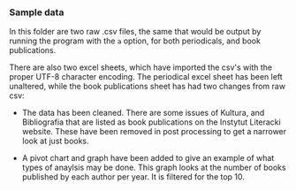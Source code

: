 ### Sample data
In this folder are two raw .csv files, the same that would be output by running the program with the `a` option,
for both periodicals, and book publications.

There are also two excel sheets, which have imported the csv's with the proper UTF-8 character encoding. 
The periodical excel sheet has been left unaltered, while the book publications sheet has had two changes from raw csv:
* The data has been cleaned. There are some issues of Kultura, and Bibliografia that are listed as book publications
  on the Instytut Literacki website. These have been removed in post processing to get a narrower look at just books.
  
* A pivot chart and graph have been added to give an example of what types of anaylsis may be done. This graph looks at the
  number of books published by each author per year. It is filtered for the top 10.
